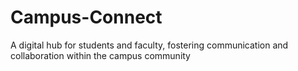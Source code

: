 # Campus-Connect
A digital hub for students and faculty, fostering communication and collaboration within the campus community

